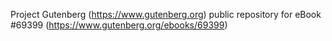 Project Gutenberg (https://www.gutenberg.org) public repository for
eBook #69399 (https://www.gutenberg.org/ebooks/69399)
